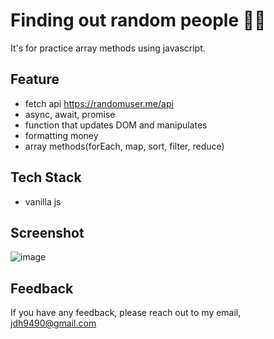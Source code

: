 # Finding out random people 🙋‍♂️

It's for practice array methods using javascript.

## Feature
- fetch api <https://randomuser.me/api>
- async, await, promise
- function that updates DOM and manipulates
- formatting money
- array methods(forEach, map, sort, filter, reduce)

## Tech Stack
- vanilla js

## Screenshot
![image]("https://user-images.githubusercontent.com/76399021/198675304-21b35011-611d-4b10-a1d9-f3b659326f74.png")

## Feedback
If you have any feedback, please reach out to my email, <jdh9490@gmail.com>
